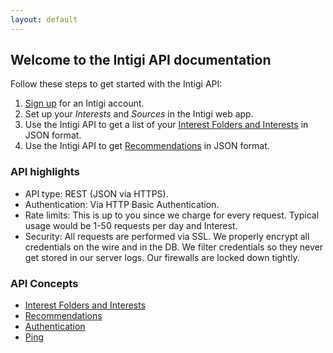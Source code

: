 ```yaml
---
layout: default
---
```


## Welcome to the Intigi API documentation

Follow these steps to get started with the Intigi API:

1. [Sign up](https://intigi.com/start) for an Intigi account.
2. Set up your *Interests* and *Sources* in the Intigi web app.
3. Use the Intigi API to get a list of your [Interest Folders and Interests](/v1/interest-folders-and-interests.html) in JSON format.
4. Use the Intigi API to get [Recommendations](/api-docs/v1/recommendations.html) in JSON format.

### API highlights

* API type: REST (JSON via HTTPS).
* Authentication: Via HTTP Basic Authentication.
* Rate limits: This is up to you since we charge for every request. Typical usage would be 1-50 requests per day and Interest.
* Security: All requests are performed via SSL. We properly encrypt all credentials on the wire and in the DB. We filter credentials so they never get stored in our server logs. Our firewalls are locked down tightly.

### API Concepts

* [Interest Folders and Interests](/api-docs/v1/interest-folders-and-interests.html)
* [Recommendations](/api-docs/v1/recommendations.html)
* [Authentication](/api-docs/v1/authentication.html)
* [Ping](/api-docs/v1/ping.html)
